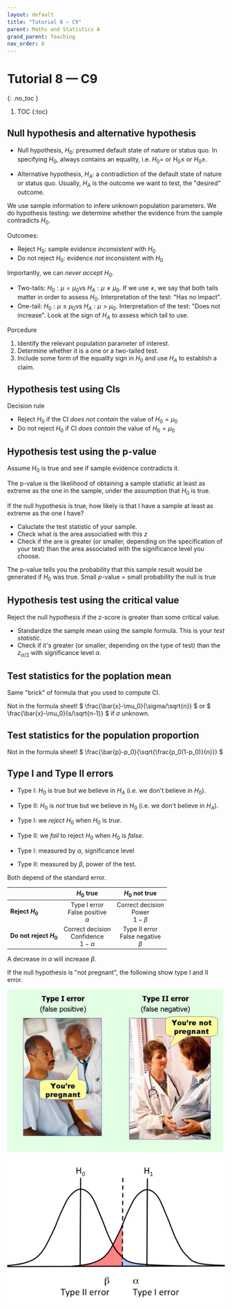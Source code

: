 ```yaml
---
layout: default
title: "Tutorial 8 — C9"
parent: Maths and Statistics A
grand_parent: Teaching
nav_order: 8
---
```


# Tutorial 8 — C9
{: .no_toc }

1. TOC
{:toc}

## Null hypothesis and alternative hypothesis

- Null hypothesis, $H_0$: presumed default state of nature or status quo. In specifying $H_0$, always contains an equality, i.e. $H_0 =$ or $H_0 \leq$ or $H_0 \geq$.

- Alternative hypothesis, $H_A$: a contradiction of the default state of nature or status quo. Usually, $H_A$ is the outcome we want to test, the "desired" outcome.

We use sample information to infere unknown population parameters. We do hypothesis testing: we determine whether the evidence from the sample contradicts $H_0$.

Outcomes:

- Reject $H_0$: sample evidence *inconsistent* with $H_0$
- Do not reject $H_0$: evidence *not* inconsistent with $H_0$

Importantly, we can *never accept* $H_0$.

- Two-tails: $H_0: \mu = \mu_0$vs $H_A: \mu \neq \mu_0$. If we use $\neq$, we say that both tails matter in order to assess $H_0$. Interpretation of the test: "Has no impact".
- One-tail: $H_0: \mu \leq \mu_0$vs $H_A: \mu > \mu_0$. Interpretation of the test: "Does not increase". Look at the sign of $H_A$ to assess which tail to use.

Porcedure

1. Identify the relevant population parameter of interest. 
2. Determine whether it is a one or a two-tailed test. 
3. Include some form of the equality sign in $H_0$ and use $H_A$ to establish a claim.

## Hypothesis test using CIs

Decision rule

- Reject $H_0$ if the CI *does not contain* the value of $H_0=\mu_0$
- Do not reject $H_0$ if CI *does contain* the value of $H_0 = \mu_0$

## Hypothesis test using the p-value

Assume $H_0$ is true and see if sample evidence contradicts it.

The p-value is the likelihood of obtaining a sample statistic at least as extreme as the one in the sample, under the assumption that $H_0$ is true.

If the null hypothesis is true, how likely is that I have a sample at least as extreme as the one I have? 

- Caluclate the test statistic of your sample.
- Check what is the area associatied with this $z$
- Check if the are is greater (or smaller, depending on the specification of your test) than the area associated with the significance level you choose.

The p-value tells you the probability that this sample result would be generated if $H_0$ was true. Small *p*-value = small probability the null is true 

## Hypothesis test using the critical value

Reject the null hypothesis if the z-score is greater than some critical value.

- Standardize the sample mean using the sample formula. This is your *test statistic*.
- Check if it's greater (or smaller, depending on the type of test) than the $z_{\alpha/2}$ with significance level $\alpha$.

## Test statistics for the poplation mean

Same "brick" of formula that you used to compute CI.

Not in the formula sheet! $ \frac{\bar{x}-\mu_0}{\sigma/\sqrt{n}} $ or $ \frac{\bar{x}-\mu_0}{s/\sqrt{n-1}} $ if $\sigma$ unknown.

## Test statistics for the population proportion

Not in the formula sheet! $ \frac{\bar{p}-p_0}{\sqrt{\frac{p_0(1-p_0)}{n}}} $

## Type I and Type II errors

- Type I: $H_0$ is true but we believe in $H_A$ (i.e. we don't believe in $H_0$).
- Type II: $H_0$ is *not* true but we believe in $H_0$ (i.e. we don't believe in $H_A$).

- Type I: we *reject* $H_0$ when $H_0$ is *true*.
- Type II: we *fail* to reject $H_0$ when $H_0$ is *false*.

- Type I: measured by $\alpha$, significance level
- Type II: measured by $\beta$, power of the test.

Both depend of the standard error.

|                         |                    $H_0$ true                    |                 $H_0$ not true                 |
| ----------------------- | :----------------------------------------------: | :--------------------------------------------: |
| **Reject $H_0$**        |  Type I error<br />False positive<br />$\alpha$  |   Correct decision<br />Power<br />$1-\beta$   |
| **Do not reject $H_0$** | Correct decision<br />Confidence<br />$1-\alpha$ | Type II error<br />False negative<br />$\beta$ |

A decrease in $\alpha$ will increase $\beta$.

If the null hypothesis is "not pregnant", the following show type I and II error.

![error_types](assets/pregnant.jpg)

![error_types2](assets/errors.png)

